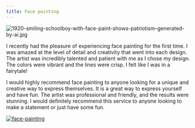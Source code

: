 ```yaml
---
title: Face painting
---
```


![1920-smiling-schoolboy-with-face-paint-shows-patriotism-generated-by-ai.jpg](/1920-smiling-schoolboy-with-face-paint-shows-patriotism-generated-by-ai.jpg)

I recently had the pleasure of experiencing face painting for the first time. I was amazed at the level of detail and creativity that went into each design. The artist was incredibly talented and patient with me as I chose my design. The colors were vibrant and the lines were crisp. I felt like I was in a fairytale! 

I would highly recommend face painting to anyone looking for a unique and creative way to express themselves. It is a great way to express yourself and have fun. The artist was professional and friendly, and the results were stunning. I would definitely recommend this service to anyone looking to make a statement or just have some fun.

[![face-painting](<https://dabuttonfactory.com/button.png?t=CHECK+SERVICE&f=Noto+Sans-Bold&ts=26&tc=fff&hp=45&vp=20&c=11&bgt=unicolored&bgc=4bd42f>)](<https://www.bark.com/?a_aid=5d2d0e83cdc3>)